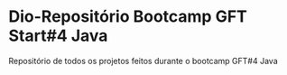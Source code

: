 # Dio-Repositório Bootcamp GFT Start#4 Java


Repositório de todos os projetos feitos durante o bootcamp GFT#4 Java
